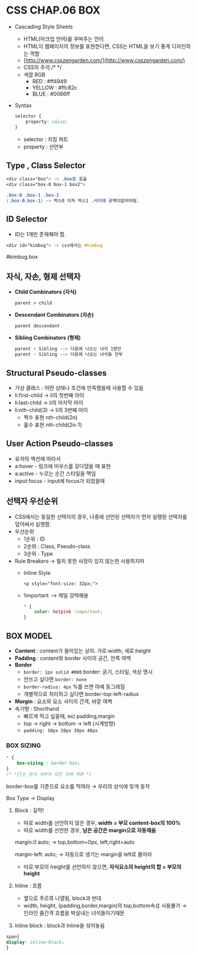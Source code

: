 # CSS CHAP.06 BOX

- Cascading Style Sheets
    - HTML(마크업 언어)를 꾸며주는 언어
    - HTML이 웹페이지의 정보를 표현한다면, CSS는 HTML을 보기 좋게 디자인하는 역할
    - [http://www.csszengarden.com/](http://www.csszengarden.com/)
    - CSS의 주석 /* */
    - 색깔 RGB
        - RED : #ff4949
        - YELLOW : #ffc82c
        - BLUE : #0066ff

- Syntax

    ```css
    selector {
    	property: value;
    }
    ```

    - selector : 지칭 파트
    - property : 선언부

## Type , Class Selector

```css
<div class="box"> -> .box로 호출
<div class="box-0 box-1 box2">

.box-0 .box-1 .box-2
(.box-0.box-1) -> 박스0 이자 박스1 .사이에 공백이없어야됨.
```

## ID Selector

- ID는 1개만 존재해야 함.

```css
<div id="kimbug"> -> css에서는 #kimbug
```

#kimbug.box

## 자식, 자손, 형제 선택자

- **Child Combinators (자식)**

    `parent > child`

- **Descendant Combinators (자손)**

    `parent descendant`

- **Sibling Combinators (형제)**

    ```css
    parent + Sibling --> 다음에 나오는 녀석 1명만
    parent ~ Sibling --> 다음에 나오는 녀석들 전부
    ```

## Structural Pseudo-classes

- 가상 클래스 : 어떤 상태나 조건에 만족했을때 사용할 수 있음
- li:first-child → li의 첫번째 아이
- li:last-child → li의 마지막 아이
- li:nth-child(3) → li의 3번째 아이
    - 짝수 표현 nth-child(2n)
    - 홀수 표현 nth-child(2n-1)

## User Action Pseudo-classes

- 유저의 액션에 따라서
- a:hover - 링크에 마우스를 갖다댔을 때 표현
- a:active - 누르는 순간 스타일을 맥임
- input:focus - input에 focus가 되었을때

## 선택자 우선순위

- CSS에서는 동일한 선택자의 경우, 나중에 선언된 선택자가 먼저 실행된 선택자를 덮어써서 실행함.
- 우선순위
    - 1순위 : ID
    - 2순위 : Class, Pseudo-class
    - 3순위 : Type
- Rule Breakers → 필치 못한 사정이 있지 않는한 사용하지마
    - Inline Style

        `<p style="font-size: 32px;">` 

    - !important  —> 제일 강력해용

        ```css
        * {
        	color: hotpink !important;
        }
        ```

## BOX MODEL

- **Content** : content가 들어있는 상자. 가로:width, 세로:height
- **Padding** : content와 border 사이의 공간, 안쪽 여백
- **Border**
    - `border: 1px solid #000` border: 굵기, 스타일, 색상 명시
    - 안쓰고 싶다면 `border: none`
    - `border-radius: 4px`  %를 쓰면 아예 둥그래짐
    - 개별적으로 처리하고 싶다면 border-top-left-radius
- **Margin** : 요소와 요소 사이의 간격, 바깥 여백
- 속기형 : Shorthand
    - 빠르게 적고 싶을때, ex) padding,margin
    - top → right → bottom → left (시계방향)
    - `padding: 10px 20px 30px 40px`

### BOX SIZING

```css
* {
	box-sizing : border-box;
}
/* *{}는 문서 내부의 모든 것에 적용 */
```

border-box를 기준으로 요소를 먹여라 → 우리의 상식에 맞게 동작

Box Type → Display

1. Block : 길막!
    - 따로 width를 선언하지 않은 경우, **width = 부모 content-box의 100%**
    - 따로 width를 선언한 경우, **남은 공간은 margin으로 자동채움**

    margin:0 auto; → top,bottom=0px, left,right=auto

    margin-left: auto; → 자동으로 생기는 margin을 left로 몰아라

    - 따로 부모의 height를 선언하지 않으면, **자식요소의 height의 합 = 부모의 height**
2. Inline : 흐름
    - 옆으로 주르륵 나열됨, block과 반대
    - width, height, (padding,border,margin)의 top,bottom속성 사용불가 → 인라인 줄간격 흐름을 박살내는 녀석들이기때문
3. Inline block : block과 Inline을 섞어놓음

```css
span{
display: inline-block;
}
```